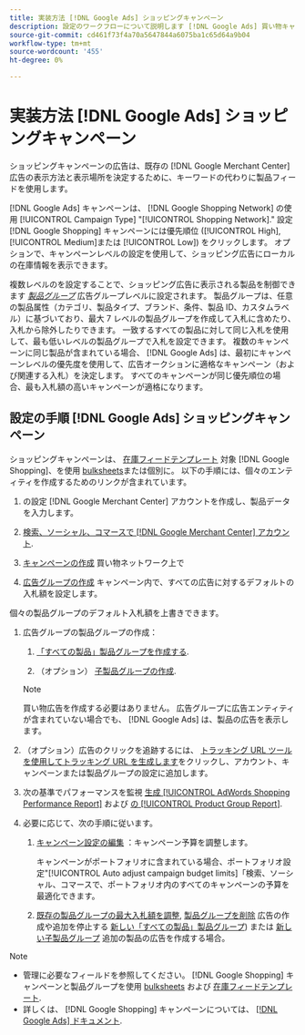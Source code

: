 ```yaml
---
title: 実装方法 [!DNL Google Ads] ショッピングキャンペーン
description: 設定のワークフローについて説明します [!DNL Google Ads] 買い物キャンペーン。
source-git-commit: cd461f73f4a70a5647844a6075ba1c65d64a9b04
workflow-type: tm+mt
source-wordcount: '455'
ht-degree: 0%

---
```


# 実装方法 [!DNL Google Ads] ショッピングキャンペーン

ショッピングキャンペーンの広告は、既存の [!DNL Google Merchant Center] 広告の表示方法と表示場所を決定するために、キーワードの代わりに製品フィードを使用します。

[!DNL Google Ads] キャンペーンは、 [!DNL Google Shopping Network] の使用 [!UICONTROL Campaign Type] &quot;[!UICONTROL Shopping Network].&quot; 設定 [!DNL Google Shopping] キャンペーンには優先順位 ([!UICONTROL High], [!UICONTROL Medium]または [!UICONTROL Low]) をクリックします。 オプションで、キャンペーンレベルの設定を使用して、ショッピング広告にローカルの在庫情報を表示できます。

複数レベルのを設定することで、ショッピング広告に表示される製品を制御できます *[製品グループ](/help/search-social-commerce/campaign-management/campaigns/product-group-about.md)* 広告グループレベルに設定されます。 製品グループは、任意の製品属性（カテゴリ、製品タイプ、ブランド、条件、製品 ID、カスタムラベル）に基づいており、最大 7 レベルの製品グループを作成して入札に含めたり、入札から除外したりできます。 一致するすべての製品に対して同じ入札を使用して、最も低いレベルの製品グループで入札を設定できます。 複数のキャンペーンに同じ製品が含まれている場合、 [!DNL Google Ads] は、最初にキャンペーンレベルの優先度を使用して、広告オークションに適格なキャンペーン（および関連する入札）を決定します。 すべてのキャンペーンが同じ優先順位の場合、最も入札額の高いキャンペーンが適格になります。

## 設定の手順 [!DNL Google Ads] ショッピングキャンペーン

ショッピングキャンペーンは、 [在庫フィードテンプレート](/help/search-social-commerce/campaign-management/inventory-feeds/inventory-feeds-about.md) 対象 [!DNL Google Shopping]、を使用 [bulksheets](/help/search-social-commerce/campaign-management/bulksheets/bulksheet-about.md)または個別に。 以下の手順には、個々のエンティティを作成するためのリンクが含まれています。

1. の設定 [!DNL Google Merchant Center] アカウントを作成し、製品データを入力します。

1. [検索、ソーシャル、コマースで [!DNL Google Merchant Center] アカウント](/help/search-social-commerce/campaign-management/accounts/merchant-account-manage.md).

1. [キャンペーンの作成](/help/search-social-commerce/campaign-management/campaigns/campaign-manage.md) 買い物ネットワーク上で

1. [広告グループの作成](/help/search-social-commerce/campaign-management/campaigns/ad-group-manage.md) キャンペーン内で、すべての広告に対するデフォルトの入札額を設定します。

個々の製品グループのデフォルト入札額を上書きできます。

1. 広告グループの製品グループの作成：

   1. [「すべての製品」製品グループを作成する](/help/search-social-commerce/campaign-management/campaigns/product-group-manage.md).

   1. （オプション） [子製品グループの作成](/help/search-social-commerce/campaign-management/campaigns/product-group-manage.md).
   >[!NOTE]
   >買い物広告を作成する必要はありません。 広告グループに広告エンティティが含まれていない場合でも、 [!DNL Google Ads] は、製品の広告を表示します。

1. （オプション）広告のクリックを追跡するには、 [トラッキング URL ツールを使用してトラッキング URL を生成します](/help/search-social-commerce/tools/click-tracking-url-generate.md)をクリックし、アカウント、キャンペーンまたは製品グループの設定に追加します。

1. 次の基準でパフォーマンスを監視 [生成 [!UICONTROL AdWords Shopping Performance Report]](/help/search-social-commerce/reports/management/specialty/specialty-report-generate.md) および [の [!UICONTROL Product Group Report]](/help/search-social-commerce/reports/management/basic-advanced/basic-advanced-report-generate.md).

1. 必要に応じて、次の手順に従います。

   1. [キャンペーン設定の編集](/help/search-social-commerce/campaign-management/campaigns/campaign-manage.md) ：キャンペーン予算を調整します。

      キャンペーンがポートフォリオに含まれている場合、ポートフォリオ設定&quot;[!UICONTROL Auto adjust campaign budget limits]「検索、ソーシャル、コマースで、ポートフォリオ内のすべてのキャンペーンの予算を最適化できます。

   1. [既存の製品グループの最大入札額を調整](/help/search-social-commerce/campaign-management/campaigns/product-group-manage.md), [製品グループを削除](/help/search-social-commerce/campaign-management/campaigns/product-group-manage.md) 広告の作成や追加を停止する [新しい「すべての製品」製品グループ](/help/search-social-commerce/campaign-management/campaigns/product-group-manage.md)) または [新しい子製品グループ](/help/search-social-commerce/campaign-management/campaigns/product-group-manage.md) 追加の製品の広告を作成する場合。

>[!NOTE]
>
>* 管理に必要なフィールドを参照してください。 [!DNL Google Shopping] キャンペーンと製品グループを使用 [bulksheets](/help/search-social-commerce/campaign-management/bulksheets/bulksheet-data-formats/bulksheet-data-google.md) および [在庫フィードテンプレート](/help/search-social-commerce/campaign-management/inventory-feeds/ad-templates/template-google-shopping.md).
>* 詳しくは、 [!DNL Google Shopping] キャンペーンについては、 [[!DNL Google Ads] ドキュメント](https://support.google.com/google-ads/answer/2454022).

